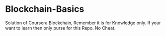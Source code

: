 # Blockchain-Basics
Solution of Coursera Blockchain, Remember it is for Knowledge only. If your want to learn then only purse for this Repo. No Cheat.
